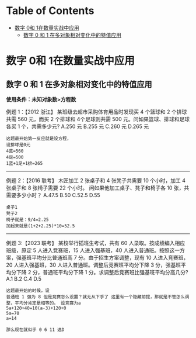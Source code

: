 # Table of Contents

* [数字 0和 1在数量实战中应用](#数字-0和-1在数量实战中应用)
  * [数字 0 和 1 在多对象相对变化中的特值应用](#数字-0-和-1-在多对象相对变化中的特值应用)


# 数字 0和 1在数量实战中应用



## 数字 0 和 1 在多对象相对变化中的特值应用

**使用条件：未知对象数>方程数**

例题 1：【2012 浙江】 某班级去超市采购体育用品时发现买 4 个篮球和 2 个排球共需 560 元，而买 2 个排球和 4个足球则共需 500 元。问如果篮球、排球和足球各买 1 个，共需多少元? A.250 元 B.255 元 C.260 元 D.265 元

```
这题最开始第一反应就是设方程，
设排球是0元
4蓝=560
4足=500
1蓝+1足+1排=265
```

-----

例题 2：【2016 联考】 木匠加工 2 张桌子和 4 张凳子共需要 10 个小时，加工 4 张桌子和 8 张椅子需要 22 个小时。 问如果他加工桌子、凳子和椅子各 10 张，共需要多少小时？ A.47.5 B.50 C.52.5 D.55

```
桌子1
凳子2
椅子就是：9/4=2.25
加起来就是(1+2+2.25)*10=52.5
```

----

例题 3:【2023 联考】 某校举行插班生考试，共有 60 人录取。按成绩编入相应班级，原定 5 人进入竞赛班，15 人进入强基班，40 人进入普通班。按照这一方案，强基班平均分比普通班高 7 分。由于招生方案调整，现有 10 人进入竞赛班，20 人进入强基班，30 人进入普通班。调整后竞赛班平均分下降 3 分，强基班平均分下降 2 分，普通班平均分下降 1 分。求调整后竞赛班比强基班平均分高几分? A.1 B.2 C.4 D.5

```
这题最开始的时候，设
普通班 1 强为 8 但是竞赛怎么设置？就无从下手了 这里有一个隐藏前提，那就是不管怎么调整，平均分肯定是相等的。 设竞赛为a
5a+120+40=10(a-3)+120+0
5a=70
a=14

那么现在就似乎 0 6 11 选D

```

